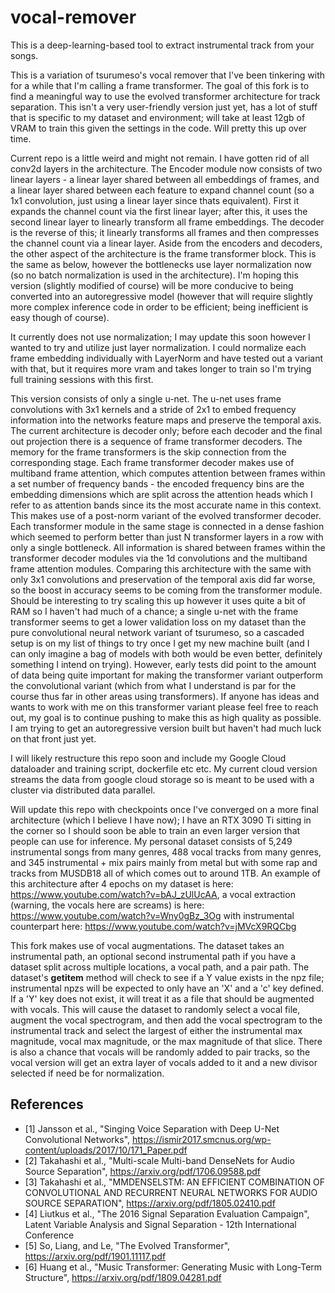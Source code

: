 # vocal-remover

This is a deep-learning-based tool to extract instrumental track from your songs.

This is a variation of tsurumeso's vocal remover that I've been tinkering with for a while that I'm calling a frame transformer. The goal of this fork is to find a meaningful way to use the evolved transformer architecture for track separation. This isn't a very user-friendly version just yet, has a lot of stuff that is specific to my dataset and environment; will take at least 12gb of VRAM to train this given the settings in the code. Will pretty this up over time.

Current repo is a little weird and might not remain. I have gotten rid of all conv2d layers in the architecture. The Encoder module now consists of two linear layers - a linear layer shared between all embeddings of frames, and a linear layer shared between each feature to expand channel count (so a 1x1 convolution, just using a linear layer since thats equivalent). First it expands the channel count via the first linear layer; after this, it uses the second linear layer to linearly transform all frame embeddings. The decoder is the reverse of this; it linearly transforms all frames and then compresses the channel count via a linear layer. Aside from the encoders and decoders, the other aspect of the architecture is the frame transformer block. This is the same as below, however the bottlenecks use layer normalization now (so no batch normalization is used in the architecture). I'm hoping this version (slightly modified of course) will be more conducive to being converted into an autoregressive model (however that will require slightly more complex inference code in order to be efficient; being inefficient is easy though of course).

It currently does not use normalization; I may update this soon however I wanted to try and utilize just layer normalization. I could normalize each frame embedding individually with LayerNorm and have tested out a variant with that, but it requires more vram and takes longer to train so I'm trying full training sessions with this first.

This version consists of only a single u-net. The u-net uses frame convolutions with 3x1 kernels and a stride of 2x1 to embed frequency information into the networks feature maps and preserve the temporal axis. The current architecture is decoder only; before each decoder and the final out projection there is a sequence of frame transformer decoders. The memory for the frame transformers is the skip connection from the corresponding stage. Each frame transformer decoder makes use of multiband frame attention, which computes attention between frames within a set number of frequency bands - the encoded frequency bins are the embedding dimensions which are split across the attention heads which I refer to as attention bands since its the most accurate name in this context. This makes use of a post-norm variant of the evolved transformer decoder. Each transformer module in the same stage is connected in a dense fashion which seemed to perform better than just N transformer layers in a row with only a single bottleneck. All information is shared between frames within the transformer decoder modules via the 1d convolutions and the multiband frame attention modules. Comparing this architecture with the same with only 3x1 convolutions and preservation of the temporal axis did far worse, so the boost in accuracy seems to be coming from the transformer module. Should be interesting to try scaling this up however it uses quite a bit of RAM so I haven't had much of a chance; a single u-net with the frame transformer seems to get a lower validation loss on my dataset than the pure convolutional neural network variant of tsurumeso, so a cascaded setup is on my list of things to try once I get my new machine built (and I can only imagine a bag of models with both would be even better, definitely something I intend on trying). However, early tests did point to the amount of data being quite important for making the transformer variant outperform the convolutional variant (which from what I understand is par for the course thus far in other areas using transformers). If anyone has ideas and wants to work with me on this transformer variant please feel free to reach out, my goal is to continue pushing to make this as high quality as possible. I am trying to get an autoregressive version built but haven't had much luck on that front just yet.

I will likely restructure this repo soon and include my Google Cloud dataloader and training script, dockerfile etc etc. My current cloud version streams the data from google cloud storage so is meant to be used with a cluster via distributed data parallel.

Will update this repo with checkpoints once I've converged on a more final architecture (which I believe I have now); I have an RTX 3090 Ti sitting in the corner so I should soon be able to train an even larger version that people can use for inference. My personal dataset consists of 5,249 instrumental songs from many genres, 488 vocal tracks from many genres, and 345 instrumental + mix pairs mainly from metal but with some rap and tracks from MUSDB18 all of which comes out to around 1TB. An example of this architecture after 4 epochs on my dataset is here: https://www.youtube.com/watch?v=bAJ_zUlUcAA, a vocal extraction (warning, the vocals here are screams) is here: https://www.youtube.com/watch?v=Wny0gBz_3Og with instrumental counterpart here: https://www.youtube.com/watch?v=jMVcX9RQCbg

This fork makes use of vocal augmentations. The dataset takes an instrumental path, an optional second instrumental path if you have a dataset split across multiple locations, a vocal path, and a pair path. The dataset's __getitem__ method will check to see if a Y value exists in the npz file; instrumental npzs will be expected to only have an 'X' and a 'c' key defined. If a 'Y' key does not exist, it will treat it as a file that should be augmented with vocals. This will cause the dataset to randomly select a vocal file, augment the vocal spectrogram, and then add the vocal spectrogram to the instrumental track and select the largest of either the instrumental max magnitude, vocal max magnitude, or the max magnitude of that slice. There is also a chance that vocals will be randomly added to pair tracks, so the vocal version will get an extra layer of vocals added to it and a new divisor selected if need be for normalization.

## References
- [1] Jansson et al., "Singing Voice Separation with Deep U-Net Convolutional Networks", https://ismir2017.smcnus.org/wp-content/uploads/2017/10/171_Paper.pdf
- [2] Takahashi et al., "Multi-scale Multi-band DenseNets for Audio Source Separation", https://arxiv.org/pdf/1706.09588.pdf
- [3] Takahashi et al., "MMDENSELSTM: AN EFFICIENT COMBINATION OF CONVOLUTIONAL AND RECURRENT NEURAL NETWORKS FOR AUDIO SOURCE SEPARATION", https://arxiv.org/pdf/1805.02410.pdf
- [4] Liutkus et al., "The 2016 Signal Separation Evaluation Campaign", Latent Variable Analysis and Signal Separation - 12th International Conference
- [5] So, Liang, and Le, "The Evolved Transformer", https://arxiv.org/pdf/1901.11117.pdf
- [6] Huang et al., "Music Transformer: Generating Music with Long-Term Structure", https://arxiv.org/pdf/1809.04281.pdf